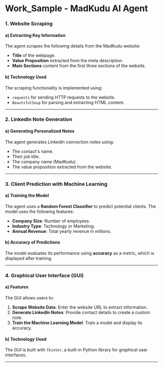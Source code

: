 #  Work_Sample - MadKudu AI Agent

### 1. Website Scraping

#### a) Extracting Key Information

The agent scrapes the following details from the MadKudu website:
- **Title** of the webpage.
- **Value Proposition** extracted from the meta description.
- **Main Sections** content from the first three sections of the website.

#### b) Technology Used

The scraping functionality is implemented using:
- `requests` for sending HTTP requests to the website.
- `BeautifulSoup` for parsing and extracting HTML content.

---

### 2. LinkedIn Note Generation

#### a) Generating Personalized Notes

The agent generates LinkedIn connection notes using:
- The contact's name.
- Their job title.
- The company name (MadKudu).
- The value proposition extracted from the website.




---

### 3. Client Prediction with Machine Learning

#### a) Training the Model

The agent uses a **Random Forest Classifier** to predict potential clients. The model uses the following features:
- **Company Size**: Number of employees.
- **Industry Type**: Technology or Marketing.
- **Annual Revenue**: Total yearly revenue in millions.

#### b) Accuracy of Predictions

The model evaluates its performance using **accuracy** as a metric, which is displayed after training.

---

### 4. Graphical User Interface (GUI)

#### a) Features

The GUI allows users to:
1. **Scrape Website Data**: Enter the website URL to extract information.
2. **Generate LinkedIn Notes**: Provide contact details to create a custom note.
3. **Train the Machine Learning Model**: Train a model and display its accuracy.

#### b) Technology Used

The GUI is built with `Tkinter`, a built-in Python library for graphical user interfaces.

---
